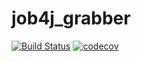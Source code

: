 # job4j_grabber
[![Build Status](https://app.travis-ci.com/shabelnikilya/hob4j_grabber.svg?branch=main)](https://app.travis-ci.com/shabelnikilya/hob4j_grabber)
[![codecov](https://codecov.io/gh/shabelnikilya/hob4j_grabber/branch/master/graph/badge.svg?token=71F5H5RT88)](https://codecov.io/gh/shabelnikilya/hob4j_grabber)